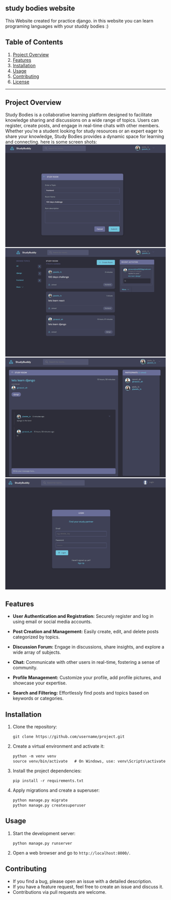 ## study bodies website 

This Website created for practice django.
in this website you can learn programing languages with your studdy bodies :)
## Table of Contents
1. [Project Overview](#project-overview)
2. [Features](#features)
3. [Installation](#installation)
4. [Usage](#usage)
5. [Contributing](#contributing)
6. [License](#license)

---

## Project Overview
Study Bodies is a collaborative learning platform designed to facilitate knowledge sharing and discussions on a wide range of topics. Users can register, create posts, and engage in real-time chats with other members. Whether you're a student looking for study resources or an expert eager to share your knowledge, Study Bodies provides a dynamic space for learning and connecting.
here is some screen shots: 
![Alt text](images/Capture.PNG)
![Alt text](images/Capture2.PNG)
![Alt text](images/Capture3.PNG)
![Alt text](images/Capture4.PNG)
## Features

* **User Authentication and Registration:** Securely register and log in using email or social media accounts.

* **Post Creation and Management:** Easily create, edit, and delete posts categorized by topics.

* **Discussion Forum:** Engage in discussions, share insights, and explore a wide array of subjects.

* **Chat:** Communicate with other users in real-time, fostering a sense of community.

* **Profile Management:** Customize your profile, add profile pictures, and showcase your expertise.

* **Search and Filtering:** Effortlessly find posts and topics based on keywords or categories.
## Installation


1. Clone the repository:
   ```
   git clone https://github.com/username/project.git
   ```

2. Create a virtual environment and activate it:
   ```
   python -m venv venv
   source venv/bin/activate   # On Windows, use: venv\Scripts\activate
   ```

3. Install the project dependencies:
   ```
   pip install -r requirements.txt
   ```

4. Apply migrations and create a superuser:
   ```
   python manage.py migrate
   python manage.py createsuperuser
   ```

## Usage


1. Start the development server:
   ```
   python manage.py runserver
   ```

2. Open a web browser and go to `http://localhost:8000/`.

## Contributing

- If you find a bug, please open an issue with a detailed description.
- If you have a feature request, feel free to create an issue and discuss it.
- Contributions via pull requests are welcome.

